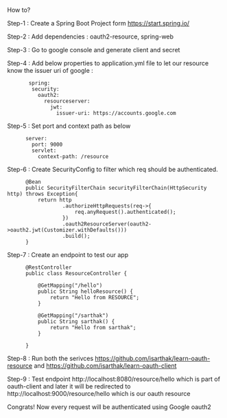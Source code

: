 How to?

Step-1 : Create a Spring Boot Project form https://start.spring.io/

Step-2 : Add dependencies : oauth2-resource, spring-web

Step-3 : Go to google console and generate client and secret

Step-4 : Add below properties to application.yml file to let our resource know the issuer uri of google :

           spring:
            security:
              oauth2:
                resourceserver:
                  jwt:
                    issuer-uri: https://accounts.google.com
                      

Step-5 : Set port and context path as below

          server:
            port: 9000
            servlet:
              context-path: /resource

            

Step-6 : Create SecurityConfig to filter which req should be authenticated.
          
          @Bean
          public SecurityFilterChain securityFilterChain(HttpSecurity http) throws Exception{
              return http
                      .authorizeHttpRequests(req->{
                          req.anyRequest().authenticated();
                      })
                      .oauth2ResourceServer(oauth2->oauth2.jwt(Customizer.withDefaults()))
                      .build();
          }

Step-7 : Create an endpoint to test our app
  
          @RestController
          public class ResourceController {
          
              @GetMapping("/hello")
              public String helloResource() {
                  return "Hello from RESOURCE";
              }
          
              @GetMapping("/sarthak")
              public String sarthak() {
                  return "Hello from sarthak";
              }
          
          }


Step-8 : Run both the serivces https://github.com/isarthak/learn-oauth-resource and https://github.com/isarthak/learn-oauth-client

Step-9 : Test endpoint http://localhost:8080/resource/hello which is part of oauth-client and later it will be redirected to http://localhost:9000/resource/hello which is our oauth resource 

Congrats! Now every request will be authenticated using Google oauth2
                      
                  
